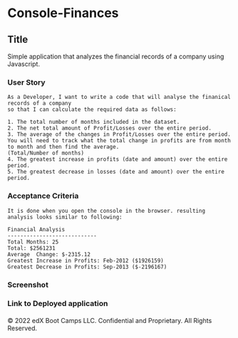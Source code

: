# Console-Finances
## Title
Simple application that analyzes the financial records of a company using Javascript.

### User Story
```
As a Developer, I want to write a code that will analyse the finanical records of a company
so that I can calculate the required data as follows:

1. The total number of months included in the dataset.
2. The net total amount of Profit/Losses over the entire period.
3. The average of the changes in Profit/Losses over the entire period.
You will need to track what the total change in profits are from month to month and then find the average.
(Total/Number of months)
4. The greatest increase in profits (date and amount) over the entire period.
5. The greatest decrease in losses (date and amount) over the entire period.

```

### Acceptance Criteria

```
It is done when you open the console in the browser. resulting analysis looks similar to following:

Financial Analysis
----------------------------
Total Months: 25
Total: $2561231
Average  Change: $-2315.12
Greatest Increase in Profits: Feb-2012 ($1926159)
Greatest Decrease in Profits: Sep-2013 ($-2196167)
```

### Screenshot


### Link to Deployed application


####
© 2022 edX Boot Camps LLC. Confidential and Proprietary. All Rights Reserved.


